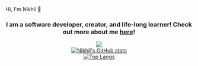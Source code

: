 <style>
  .all {
    font-family: Calibri, sans-serif
  }
  </style>
<div class='all>
<h2 align='center'> Hi, I'm Nikhil 👋 </h2>
<h3 align='center' >
  I am a software developer, creator, and life-long learner!
  Check out more about me <a href='https://nikumar1206.github.io/personal-website/'>here</a>!
 </h3>
<div align="center">
 
<a href = "">![](https://komarev.com/ghpvc/?username=nikumar1206&color=ff6c8c)</a><br>
<a href = "">![Nikhil's GitHub stats](https://github-readme-stats.vercel.app/api?username=nikumar1206&show_icons=true&theme=dracula)</a> </br>
<a href = "">[![Top Langs](https://github-readme-stats.vercel.app/api/top-langs/?username=nikumar1206&theme=dracula)](https://github.com/nikumar1206/github-readme-stats)

</div> </div><br>

